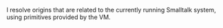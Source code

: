 I resolve origins that are related to the currently running Smalltalk system, using primitives provided by the VM. 